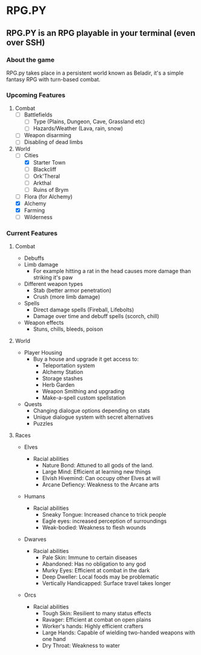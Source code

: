 # RPG.PY
## RPG.PY is an RPG playable in your terminal (even over SSH)
### About the game

RPG.py takes place in a persistent world known as Beladir, it's a simple fantasy RPG with turn-based combat.

### Upcoming Features
1. Combat
    - [ ] Battlefields
      - [ ] Type (Plains, Dungeon, Cave, Grassland etc)
      - [ ] Hazards/Weather (Lava, rain, snow)
    - [ ] Weapon disarming
    - [ ] Disabling of dead limbs

2. World 
    - [ ] Cities
      - [x] Starter Town
      - [ ] Blackcliff
      - [ ] Ork'Theral
      - [ ] Arkthal
      - [ ] Ruins of Brym
      
    - [ ] Flora (for Alchemy)
    - [x] Alchemy
    - [x] Farming
    - [ ] Wilderness

### Current Features

1. Combat
      - Debuffs
      - Limb damage
        - For example hitting a rat in the head causes more damage than striking it's paw
      - Different weapon types
        - Stab (better armor penetration)
        - Crush (more limb damage)
      - Spells
        - Direct damage spells (Fireball, Lifebolts)
        - Damage over time and debuff spells (scorch, chill)
      - Weapon effects
        - Stuns, chills, bleeds, poison
    
2. World
      - Player Housing
        - Buy a house and upgrade it get access to:
          - Teleportation system
          - Alchemy Station
          - Storage stashes
          - Herb Garden
          - Weapon Smithing and upgrading
          - Make-a-spell custom spellstation
      - Quests
        - Changing dialogue options depending on stats
        - Unique dialogue system with secret alternatives
        - Puzzles
    
3. Races
      - Elves
        - Racial abilities
          - Nature Bond: Attuned to all gods of the land.
          - Large Mind: Efficient at learning new things
          - Elvish Hivemind: Can occupy other Elves at will
          - Arcane Defiency: Weakness to the Arcane arts

      - Humans
        - Racial abilities
          - Sneaky Tongue: Increased chance to trick people
          - Eagle eyes: increased perception of surroundings
          - Weak-bodied: Weakness to flesh wounds

      - Dwarves
        - Racial abilities
          - Pale Skin: Immune to certain diseases
          - Abandoned: Has no obligation to any god
          - Murky Eyes: Efficient at combat in the dark
          - Deep Dweller: Local foods may be problematic
          - Vertically Handicapped: Surface travel takes longer

      - Orcs
        - Racial abilities
          - Tough Skin: Resilient to many status effects
          - Ravager: Efficient at combat on open plains
          - Worker's hands: Highly efficient crafters
          - Large Hands: Capable of wielding two-handed weapons with one hand
          - Dry Throat: Weakness to water
